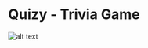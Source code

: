 # Quizy - Trivia Game
![alt text](https://media.giphy.com/media/fHlLz1MfYRKxvCE4cL/giphy.gif "Trivia React Native Redux")
